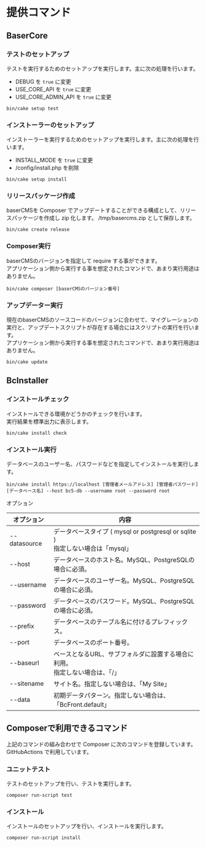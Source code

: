 # 提供コマンド

## BaserCore

### テストのセットアップ

テストを実行するためのセットアップを実行します。主に次の処理を行います。

- DEBUG を `true` に変更
- USE_CORE_API を `true` に変更
- USE_CORE_ADMIN_API を `true` に変更

```shell
bin/cake setup test
```

### インストーラーのセットアップ

インストーラーを実行するためのセットアップを実行します。主に次の処理を行います。

- INSTALL_MODE を `true` に変更
- /config/install.php を削除

```shell
bin/cake setup install
```

### リリースパッケージ作成

baserCMSを Composer でアップデートすることができる構成として、リリースパッケージを作成し zip 化します。
/tmp/basercms.zip として保存します。

```shell
bin/cake create release
```

### Composer実行

baserCMSのバージョンを指定して require する事ができます。  
アプリケーション側から実行する事を想定されたコマンドで、あまり実行用途はありません。

```shell
bin/cake composer [baserCMSのバージョン番号]
```

### アップデーター実行

現在のbaserCMSのソースコードのバージョンに合わせて、マイグレーションの実行と、アップデートスクリプトが存在する場合にはスクリプトの実行を行います。  
アプリケーション側から実行する事を想定されたコマンドで、あまり実行用途はありません。

```shell
bin/cake update
```

## BcInstaller

### インストールチェック

インストールできる環境かどうかのチェックを行います。  
実行結果を標準出力に表示します。

```shell
bin/cake install check
```

### インストール実行

データベースのユーザー名、パスワードなどを指定してインストールを実行します。

```shell
bin/cake install https://localhost [管理者メールアドレス] [管理者パスワード] [データベース名] --host bc5-db --username root --password root
```

オプション

| オプション        | 内容                                                             |
|--------------|----------------------------------------------------------------|
| --datasource | データベースタイプ ( mysql or postgresql or sqlite )<br>指定しない場合は「mysql」 |
| --host       | データベースのホスト名。MySQL、PostgreSQLの場合に必須。                            |
| --username   | データベースのユーザー名。MySQL、PostgreSQLの場合に必須。                           |
| --password   | データベースのパスワード。MySQL、PostgreSQLの場合に必須。                           |
| --prefix     | データベースのテーブル名に付けるプレフィックス。                                       |
| --port       | データベースのポート番号。                                                  |
| --baseurl    | ベースとなるURL、サブフォルダに設置する場合に利用。<br>指定しない場合は、「/」                    |
| --sitename   | サイト名。指定しない場合は、「My Site」                                        |
| --data       | 初期データパターン。指定しない場合は、「BcFront.default」                           |


## Composerで利用できるコマンド

上記のコマンドの組み合わせで Composer に次のコマンドを登録しています。  
GitHubActions で利用しています。

### ユニットテスト
テストのセットアップを行い、テストを実行します。
```shell
composer run-script test
```

### インストール
インストールのセットアップを行い、インストールを実行します。
```shell
composer run-script install
```
